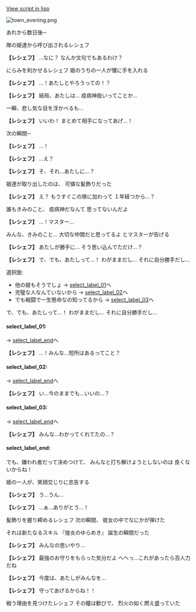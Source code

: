 [View script in lisp](../scripts/20131204.txt)

![town_evening.png](../images/backgrounds/town_evening.png)

あれから数日後─

隊の姫達から呼び出されるレシェフ

**【レシェフ】**
…なに？
なんか文句でもあるわけ？

にらみを利かせるレシェフ
姫のうちの一人が懐に手を入れる

**【レシェフ】**
…！あたしとやろうっての！？

**【レシェフ】**
結局、あたしは…
疫病神扱いってことか…

一瞬、悲し気な目を浮かべるも…

**【レシェフ】**
いいわ！
まとめて相手になってあげ…！

次の瞬間─

**【レシェフ】**
…！

**【レシェフ】**
…え？

**【レシェフ】**
そ、それ…あたしに…？

姫達が取り出したのは、
可憐な髪飾りだった

**【レシェフ】**
え？
もうすぐこの隊に加わって
１年経つから…？

誰もきみのこと、
疫病神だなんて
思ってないんだよ

**【レシェフ】**
…！マスター…

みんな、きみのこと…
大切な仲間だと思ってるよ
とマスターが告げる

**【レシェフ】**
あたしが勝手に…
そう思い込んでただけ…？

**【レシェフ】**
で、でも、あたしって…！
わがままだし…
それに自分勝手だし…

選択肢:
- 他の姫もそうでしょ → [select_label_01](#select_label_01)へ
- 完璧な人なんていないから → [select_label_02](#select_label_02)へ
- でも戦闘で一生懸命なの知ってるから → [select_label_03](#select_label_03)へ

で、でも、あたしって…！
わがままだし…
それに自分勝手だし…

#### select_label_01:
 → [select_label_end](#select_label_end)へ

**【レシェフ】**
…！みんな…短所はあるってこと？

#### select_label_02:
 → [select_label_end](#select_label_end)へ

**【レシェフ】**
い…今のままでも…いいの…？

#### select_label_03:
 → [select_label_end](#select_label_end)へ

**【レシェフ】**
みんな…わかってくれてたの…？

#### select_label_end:

でも、嫌われ者だって決めつけて、
みんなと打ち解けようとしないのは
良くないからね！

姫の一人が、笑顔交じりに忠告する

**【レシェフ】**
う…うん…

**【レシェフ】**
…ぁ…ありがとう…！

髪飾りを握り締めるレシェフ
次の瞬間、
彼女の中でなにかが弾けた

それは新たなるスキル
『煌炎のゆらめき』
誕生の瞬間だった

**【レシェフ】**
みんなの思いやり…

**【レシェフ】**
最強のお守りをもらった気分だよ
へへっ…これがあったら百人力だね

**【レシェフ】**
今度は、あたしがみんなを…

**【レシェフ】**
守ってあげるからね！！

戦う理由を見つけたレシェフ
その瞳は歓びで、
烈火の如く燃え盛っていた
